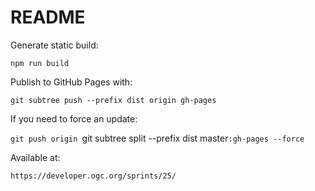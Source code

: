 # README

Generate static build:

`npm run build`

Publish to GitHub Pages with:

`git subtree push --prefix dist origin gh-pages`

If you need to force an update:

`git push origin `git subtree split --prefix dist master`:gh-pages --force`

Available at:

`https://developer.ogc.org/sprints/25/`